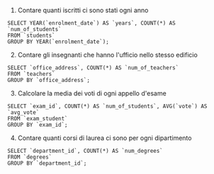 1. Contare quanti iscritti ci sono stati ogni anno

```
SELECT YEAR(`enrolment_date`) AS `years`, COUNT(*) AS `num_of_students`
FROM `students`
GROUP BY YEAR(`enrolment_date`);
```

2. Contare gli insegnanti che hanno l'ufficio nello stesso edificio

```
SELECT `office_address`, COUNT(*) AS `num_of_teachers`
FROM `teachers`
GROUP BY `office_address`;
```

3. Calcolare la media dei voti di ogni appello d'esame

```
SELECT `exam_id`, COUNT(*) AS `num_of_students`, AVG(`vote`) AS `avg_vote`
FROM `exam_student`
GROUP BY `exam_id`;
```

4. Contare quanti corsi di laurea ci sono per ogni dipartimento

```
SELECT `department_id`, COUNT(*) AS `num_degrees`
FROM `degrees`
GROUP BY `department_id`;
```
